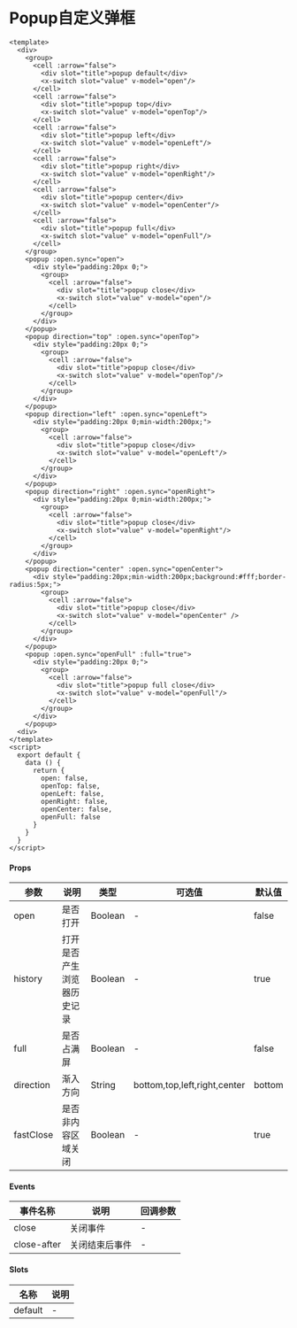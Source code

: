 # Popup自定义弹框

```
<template>
  <div>
    <group>
      <cell :arrow="false">
        <div slot="title">popup default</div>
        <x-switch slot="value" v-model="open"/>
      </cell>
      <cell :arrow="false">
        <div slot="title">popup top</div>
        <x-switch slot="value" v-model="openTop"/>
      </cell>
      <cell :arrow="false">
        <div slot="title">popup left</div>
        <x-switch slot="value" v-model="openLeft"/>
      </cell>
      <cell :arrow="false">
        <div slot="title">popup right</div>
        <x-switch slot="value" v-model="openRight"/>
      </cell>
      <cell :arrow="false">
        <div slot="title">popup center</div>
        <x-switch slot="value" v-model="openCenter"/>
      </cell>
      <cell :arrow="false">
        <div slot="title">popup full</div>
        <x-switch slot="value" v-model="openFull"/>
      </cell>
    </group>
    <popup :open.sync="open">
      <div style="padding:20px 0;">
        <group>
          <cell :arrow="false">
            <div slot="title">popup close</div>
            <x-switch slot="value" v-model="open"/>
          </cell>
        </group>
      </div>
    </popup>
    <popup direction="top" :open.sync="openTop">
      <div style="padding:20px 0;">
        <group>
          <cell :arrow="false">
            <div slot="title">popup close</div>
            <x-switch slot="value" v-model="openTop"/>
          </cell>
        </group>
      </div>
    </popup>
    <popup direction="left" :open.sync="openLeft">
      <div style="padding:20px 0;min-width:200px;">
        <group>
          <cell :arrow="false">
            <div slot="title">popup close</div>
            <x-switch slot="value" v-model="openLeft"/>
          </cell>
        </group>
      </div>
    </popup>
    <popup direction="right" :open.sync="openRight">
      <div style="padding:20px 0;min-width:200px;">
        <group>
          <cell :arrow="false">
            <div slot="title">popup close</div>
            <x-switch slot="value" v-model="openRight"/>
          </cell>
        </group>
      </div>
    </popup>
    <popup direction="center" :open.sync="openCenter">
      <div style="padding:20px;min-width:200px;background:#fff;border-radius:5px;">
        <group>
          <cell :arrow="false">
            <div slot="title">popup close</div>
            <x-switch slot="value" v-model="openCenter" />
          </cell>
        </group>
      </div>
    </popup>
    <popup :open.sync="openFull" :full="true">
      <div style="padding:20px 0;">
        <group>
          <cell :arrow="false">
            <div slot="title">popup full close</div>
            <x-switch slot="value" v-model="openFull"/>
          </cell>
        </group>
      </div>
    </popup>
  <div>
</template>
<script>
  export default {
    data () {
      return {
        open: false,
        openTop: false,
        openLeft: false,
        openRight: false,
        openCenter: false,
        openFull: false
      }
    }
  }
</script>
```

#### Props
| 参数      | 说明    | 类型      | 可选值       | 默认值   |
|---------- |-------- |---------- |------------- |--------- |
| open     | 是否打开   | Boolean  |   -       |    false    |
| history     | 打开是否产生浏览器历史记录   | Boolean  |   -       |    true    |
| full     | 是否占满屏   | Boolean  |   -       |    false    |
| direction     | 渐入方向   | String  |   bottom,top,left,right,center       |    bottom    |
| fastClose     | 是否非内容区域关闭   | Boolean  |   -       |    true    |

#### Events
| 事件名称 | 说明 | 回调参数 |
|---------|--------|---------|
| close | 关闭事件 | - |
| close-after | 关闭结束后事件 | - |

#### Slots
| 名称 | 说明 | 
|---------|--------|
| default | - |